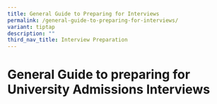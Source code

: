 ```yaml
---
title: General Guide to Preparing for Interviews
permalink: /general-guide-to-preparing-for-interviews/
variant: tiptap
description: ""
third_nav_title: Interview Preparation
---
```

<h1>General Guide to preparing for University Admissions Interviews</h1>
<p></p>